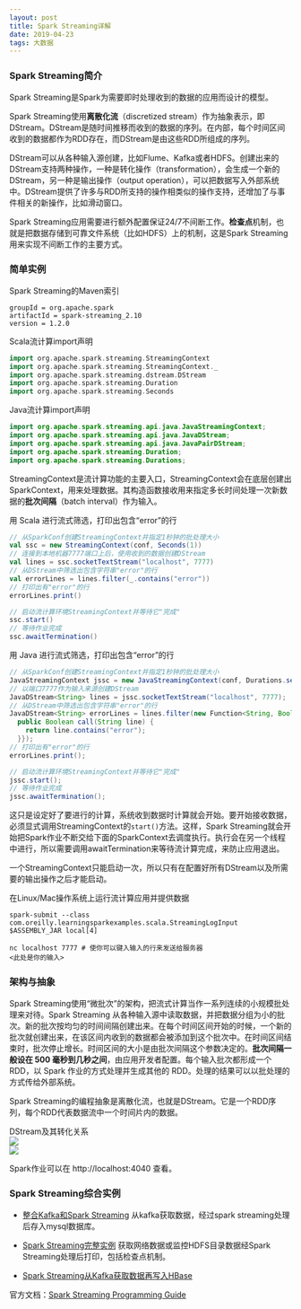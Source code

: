 ```yaml
---
layout: post
title: Spark Streaming详解
date: 2019-04-23
tags: 大数据
---  
```

### Spark Streaming简介
Spark Streaming是Spark为需要即时处理收到的数据的应用而设计的模型。     

Spark Streaming使用**离散化流**（discretized stream）作为抽象表示，即DStream。DStream是随时间推移而收到的数据的序列。在内部，每个时间区间收到的数据都作为RDD存在，而DStream是由这些RDD所组成的序列。    

DStream可以从各种输入源创建，比如Flume、Kafka或者HDFS。创建出来的DStream支持两种操作，一种是转化操作（transformation），会生成一个新的DStream，另一种是输出操作（output operation），可以把数据写入外部系统中。DStream提供了许多与RDD所支持的操作相类似的操作支持，还增加了与事件相关的新操作，比如滑动窗口。    

Spark Streaming应用需要进行额外配置保证24/7不间断工作。**检查点**机制，也就是把数据存储到可靠文件系统（比如HDFS）上的机制，这是Spark Streaming用来实现不间断工作的主要方式。     

### 简单实例
Spark Streaming的Maven索引
```
groupId = org.apache.spark
artifactId = spark-streaming_2.10
version = 1.2.0
```
Scala流计算import声明    
```scala
import org.apache.spark.streaming.StreamingContext
import org.apache.spark.streaming.StreamingContext._
import org.apache.spark.streaming.dstream.DStream
import org.apache.spark.streaming.Duration
import org.apache.spark.streaming.Seconds
```
Java流计算import声明    
```java
import org.apache.spark.streaming.api.java.JavaStreamingContext;
import org.apache.spark.streaming.api.java.JavaDStream;
import org.apache.spark.streaming.api.java.JavaPairDStream;
import org.apache.spark.streaming.Duration;
import org.apache.spark.streaming.Durations;
```

StreamingContext是流计算功能的主要入口，StreamingContext会在底层创建出SparkContext，用来处理数据。其构造函数接收用来指定多长时间处理一次新数据的**批次间隔**（batch interval）作为输入。    

用 Scala 进行流式筛选，打印出包含“error”的行
```scala
// 从SparkConf创建StreamingContext并指定1秒钟的批处理大小
val ssc = new StreamingContext(conf, Seconds(1))
// 连接到本地机器7777端口上后，使用收到的数据创建DStream
val lines = ssc.socketTextStream("localhost", 7777)
// 从DStream中筛选出包含字符串"error"的行
val errorLines = lines.filter(_.contains("error"))
// 打印出有"error"的行
errorLines.print()

// 启动流计算环境StreamingContext并等待它"完成"
ssc.start()
// 等待作业完成
ssc.awaitTermination()
```

用 Java 进行流式筛选，打印出包含“error”的行
```java
// 从SparkConf创建StreamingContext并指定1秒钟的批处理大小
JavaStreamingContext jssc = new JavaStreamingContext(conf, Durations.seconds(1));
// 以端口7777作为输入来源创建DStream
JavaDStream<String> lines = jssc.socketTextStream("localhost", 7777);
// 从DStream中筛选出包含字符串"error"的行
JavaDStream<String> errorLines = lines.filter(new Function<String, Boolean>() {
  public Boolean call(String line) {
    return line.contains("error");
  }});
// 打印出有"error"的行
errorLines.print();

// 启动流计算环境StreamingContext并等待它"完成"
jssc.start();
// 等待作业完成
jssc.awaitTermination();
```

这只是设定好了要进行的计算，系统收到数据时计算就会开始。要开始接收数据，必须显式调用StreamingContext的`start()`方法。这样，Spark Streaming就会开始把Spark作业不断交给下面的SparkContext去调度执行。执行会在另一个线程中进行，所以需要调用awaitTermination来等待流计算完成，来防止应用退出。    

一个StreamingContext只能启动一次，所以只有在配置好所有DStream以及所需要的输出操作之后才能启动。    

在Linux/Mac操作系统上运行流计算应用并提供数据
```shell
spark-submit --class com.oreilly.learningsparkexamples.scala.StreamingLogInput $ASSEMBLY_JAR local[4]

nc localhost 7777 # 使你可以键入输入的行来发送给服务器
<此处是你的输入>
```

### 架构与抽象
Spark Streaming使用“微批次”的架构，把流式计算当作一系列连续的小规模批处理来对待。Spark Streaming 从各种输入源中读取数据，并把数据分组为小的批次。新的批次按均匀的时间间隔创建出来。在每个时间区间开始的时候，一个新的批次就创建出来，在该区间内收到的数据都会被添加到这个批次中。在时间区间结束时，批次停止增长。时间区间的大小是由批次间隔这个参数决定的。**批次间隔一般设在 500 毫秒到几秒之间**，由应用开发者配置。每个输入批次都形成一个 RDD，以 Spark 作业的方式处理并生成其他的 RDD。处理的结果可以以批处理的方式传给外部系统。    

Spark Streaming的编程抽象是离散化流，也就是DStream。它是一个RDD序列，每个RDD代表数据流中一个时间片内的数据。    

DStream及其转化关系    
![](http://localhost:4000/images/blog/machine-learning/spark-streaming-DStream-eg-1.png#pic_center)    
![](https://jacky-wangjj.github.io/images/blog/machine-learning/spark-streaming-DStream-eg-1.png#pic_center)

Spark作业可以在 http://localhost:4040 查看。    

### Spark Streaming综合实例
- [整合Kafka和Spark Streaming](https://cloud.tencent.com/developer/article/1017077) 从kafka获取数据，经过spark streaming处理后存入mysql数据库。        

- [Spark Streaming完整实例](https://blog.csdn.net/awj321000/article/details/74223899) 获取网络数据或监控HDFS目录数据经Spark Streaming处理后打印，包括检查点机制。      

- [Spark Streaming从Kafka获取数据再写入HBase](https://forum.huawei.com/enterprise/zh/thread-451863.html)     

官方文档：[Spark Streaming Programming Guide](https://spark.apache.org/docs/0.9.1/streaming-programming-guide.html)    
